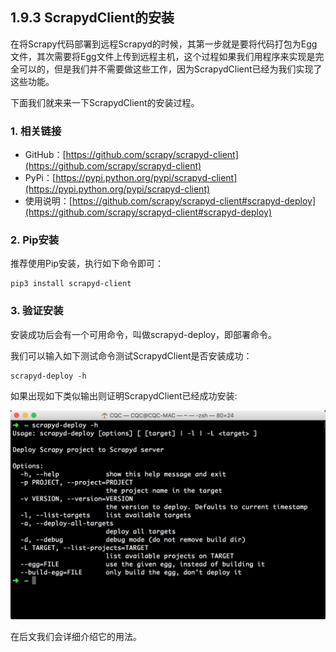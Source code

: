 ## 1.9.3 ScrapydClient的安装

在将Scrapy代码部署到远程Scrapyd的时候，其第一步就是要将代码打包为Egg文件，其次需要将Egg文件上传到远程主机，这个过程如果我们用程序来实现是完全可以的，但是我们并不需要做这些工作，因为ScrapydClient已经为我们实现了这些功能。

下面我们就来来一下ScrapydClient的安装过程。

### 1. 相关链接

* GitHub：[https://github.com/scrapy/scrapyd-client](https://github.com/scrapy/scrapyd-client)
* PyPi：[https://pypi.python.org/pypi/scrapyd-client](https://pypi.python.org/pypi/scrapyd-client)
* 使用说明：[https://github.com/scrapy/scrapyd-client#scrapyd-deploy](https://github.com/scrapy/scrapyd-client#scrapyd-deploy)

### 2. Pip安装

推荐使用Pip安装，执行如下命令即可：

```
pip3 install scrapyd-client
```

### 3. 验证安装

安装成功后会有一个可用命令，叫做scrapyd-deploy，即部署命令。

我们可以输入如下测试命令测试ScrapydClient是否安装成功：

```
scrapyd-deploy -h
```

如果出现如下类似输出则证明ScrapydClient已经成功安装:

![](./assets/2017-06-26-00-01-34.jpg)

在后文我们会详细介绍它的用法。

